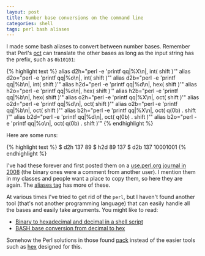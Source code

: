 ```yaml
---
layout: post
title: Number base conversions on the command line
categories: shell
tags: perl bash aliases
---
```


I made some bash aliases to convert between number bases. Remember that Perl's [oct](https://perldoc.perl.org/functions/oct.html) can translate the other bases as long as the input string has the prefix, such as `0b10101`:

{% highlight text %}
alias d2h="perl -e 'printf qq|%X\n|, int( shift )'"
alias d2o="perl -e 'printf qq|%o\n|, int( shift )'"
alias d2b="perl -e 'printf qq|%b\n|, int( shift )'"
alias h2d="perl -e 'printf qq|%d\n|, hex( shift )'"
alias h2o="perl -e 'printf qq|%o\n|, hex( shift )'"
alias h2b="perl -e 'printf qq|%b\n|, hex( shift )'"
alias o2h="perl -e 'printf qq|%X\n|, oct( shift )'"
alias o2d="perl -e 'printf qq|%d\n|, oct( shift )'"
alias o2b="perl -e 'printf qq|%b\n|, oct( shift )'"
alias b2h="perl -e 'printf qq|%X\n|, oct( q(0b) . shift )'"
alias b2d="perl -e 'printf qq|%d\n|, oct( q(0b) . shift )'"
alias b2o="perl -e 'printf qq|%o\n|, oct( q(0b) . shift )'"
{% endhighlight %}

Here are some runs:

{% highlight text %}
$ d2h 137
89
$ h2d 89
137
$ d2b 137
10001001
{% endhighlight %}

I've had these forever and first posted them on a [use.perl.org journal in 2008](https://use-perl.github.io/user/brian_d_foy/journal/36287/) (the binary ones were a comment from another user). I mention them in my classes and people want a place to copy them, so here they are again. The [aliases tag](/tag/aliases) has more of these.

At various times I've tried to get rid of the `perl`, but I haven't found another tool (that's not another programming language) that can easily handle all the bases and easily take arguments. You might like to read:

* [Binary to hexadecimal and decimal in a shell script](https://unix.stackexchange.com/q/65280/12567)
* [BASH base conversion from decimal to hex](https://unix.stackexchange.com/q/191205/12567)

Somehow the Perl solutions in those found [pack](https://perldoc.perl.org/functions/pack.html) instead of the easier tools such as [hex](https://perldoc.perl.org/functions/hex.html) designed for this.
